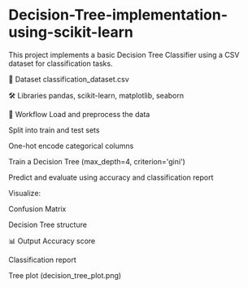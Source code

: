 # Decision-Tree-implementation-using-scikit-learn
This project implements a basic Decision Tree Classifier using a CSV dataset for classification tasks.

📁 Dataset
classification_dataset.csv

🛠️ Libraries
pandas, scikit-learn, matplotlib, seaborn

🔧 Workflow
Load and preprocess the data

Split into train and test sets

One-hot encode categorical columns

Train a Decision Tree (max_depth=4, criterion='gini')

Predict and evaluate using accuracy and classification report

Visualize:

Confusion Matrix

Decision Tree structure

📊 Output
Accuracy score

Classification report

Tree plot (decision_tree_plot.png)

